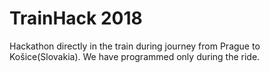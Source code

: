 # TrainHack 2018

<!--time:2017-11-24--2017-11-25-->

Hackathon directly in the train during journey from Prague to Košice(Slovakia). We have programmed only during the ride.